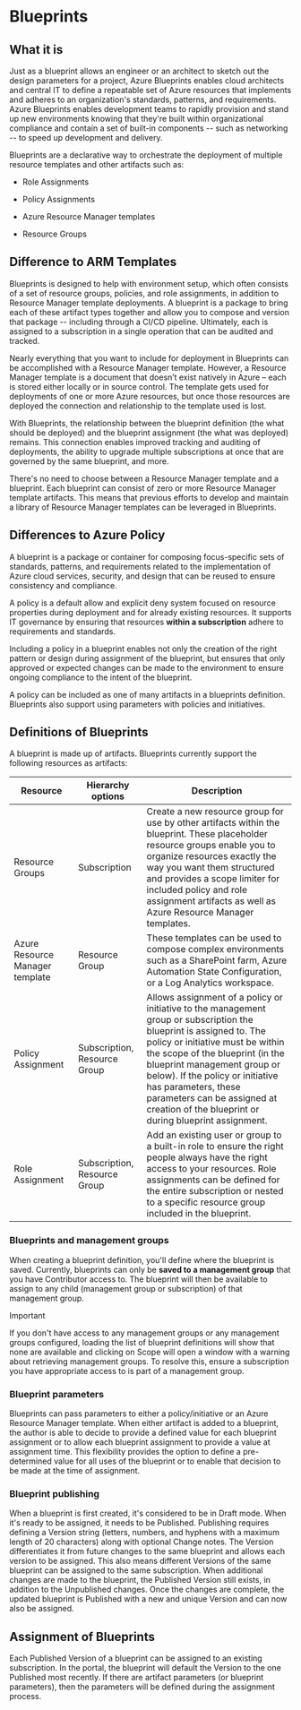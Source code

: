 # Blueprints

## What it is

Just as a blueprint allows an engineer or an architect to sketch out the design parameters for a project, Azure Blueprints enables cloud architects and central IT to define a repeatable set of Azure resources that implements and adheres to an organization's standards, patterns, and requirements. Azure Blueprints enables development teams to rapidly provision and stand up new environments knowing that they're built within organizational compliance and contain a set of built-in components -- such as networking -- to speed up development and delivery.

Blueprints are a declarative way to orchestrate the deployment of multiple resource templates and other artifacts such as:

  - Role Assignments

  - Policy Assignments

  - Azure Resource Manager templates

  - Resource Groups

## Difference to ARM Templates

Blueprints is designed to help with environment setup, which often consists of a set of resource groups, policies, and role assignments, in addition to Resource Manager template deployments. A blueprint is a package to bring each of these artifact types together and allow you to compose and version that package -- including through a CI/CD pipeline. Ultimately, each is assigned to a subscription in a single operation that can be audited and tracked.

Nearly everything that you want to include for deployment in Blueprints can be accomplished with a Resource Manager template. However, a Resource Manager template is a document that doesn’t exist natively in Azure – each is stored either locally or in source control. The template gets used for deployments of one or more Azure resources, but once those resources are deployed the connection and relationship to the template used is lost.

With Blueprints, the relationship between the blueprint definition (the what should be deployed) and the blueprint assignment (the what was deployed) remains. This connection enables improved tracking and auditing of deployments, the ability to upgrade multiple subscriptions at once that are governed by the same blueprint, and more.

There's no need to choose between a Resource Manager template and a blueprint. Each blueprint can consist of zero or more Resource Manager template artifacts. This means that previous efforts to develop and maintain a library of Resource Manager templates can be leveraged in Blueprints.

## Differences to Azure Policy

A blueprint is a package or container for composing focus-specific sets of standards, patterns, and requirements related to the implementation of Azure cloud services, security, and design that can be reused to ensure consistency and compliance.

A policy is a default allow and explicit deny system focused on resource properties during deployment and for already existing resources. It supports IT governance by ensuring that resources **within a subscription** adhere to requirements and standards.

Including a policy in a blueprint enables not only the creation of the right pattern or design during assignment of the blueprint, but ensures that only approved or expected changes can be made to the environment to ensure ongoing compliance to the intent of the blueprint.

A policy can be included as one of many artifacts in a blueprints definition. Blueprints also support using parameters with policies and initiatives.

## Definitions of Blueprints

A blueprint is made up of artifacts. Blueprints currently support the following resources as artifacts:

| Resource  | Hierarchy options | Description   |
| ----- | ----- | ---------- |
| Resource Groups                 | Subscription                 | Create a new resource group for use by other artifacts within the blueprint. These placeholder resource groups enable you to organize resources exactly the way you want them structured and provides a scope limiter for included policy and role assignment artifacts as well as Azure Resource Manager templates.                                                         |
| Azure Resource Manager template | Resource Group               | These templates can be used to compose complex environments such as a SharePoint farm, Azure Automation State Configuration, or a Log Analytics workspace.                                                                                                                                                                                                                   |
| Policy Assignment               | Subscription, Resource Group | Allows assignment of a policy or initiative to the management group or subscription the blueprint is assigned to. The policy or initiative must be within the scope of the blueprint (in the blueprint management group or below). If the policy or initiative has parameters, these parameters can be assigned at creation of the blueprint or during blueprint assignment. |
| Role Assignment                 | Subscription, Resource Group | Add an existing user or group to a built-in role to ensure the right people always have the right access to your resources. Role assignments can be defined for the entire subscription or nested to a specific resource group included in the blueprint.                                                                                                                    |

### Blueprints and management groups

When creating a blueprint definition, you'll define where the blueprint is saved. Currently, blueprints can only be **saved to a management group** that you have Contributor access to. The blueprint will then be available to assign to any child (management group or subscription) of that management group.

Important

If you don't have access to any management groups or any management groups configured, loading the list of blueprint definitions will show that none are available and clicking on Scope will open a window with a warning about retrieving management groups. To resolve this, ensure a subscription you have appropriate access to is part of a management group.

### Blueprint parameters

Blueprints can pass parameters to either a policy/initiative or an Azure Resource Manager template. When either artifact is added to a blueprint, the author is able to decide to provide a defined value for each blueprint assignment or to allow each blueprint assignment to provide a value at assignment time. This flexibility provides the option to define a pre-determined value for all uses of the blueprint or to enable that decision to be made at the time of assignment.

### Blueprint publishing

When a blueprint is first created, it's considered to be in Draft mode. When it's ready to be assigned, it needs to be Published. Publishing requires defining a Version string (letters, numbers, and hyphens with a maximum length of 20 characters) along with optional Change notes. The Version differentiates it from future changes to the same blueprint and allows each version to be assigned. This also means different Versions of the same blueprint can be assigned to the same subscription. When additional changes are made to the blueprint, the Published Version still exists, in addition to the Unpublished changes. Once the changes are complete, the updated blueprint is Published with a new and unique Version and can now also be assigned.

## Assignment of Blueprints

Each Published Version of a blueprint can be assigned to an existing subscription. In the portal, the blueprint will default the Version to the one Published most recently. If there are artifact parameters (or blueprint parameters), then the parameters will be defined during the assignment process.
